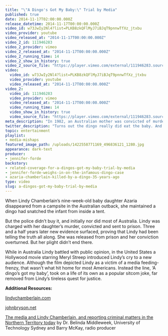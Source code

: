 ```yaml
---
title: "\"A Dingo's Got My Baby:\" Trial by Media"
published: true
date: 2014-11-17T02:00:00.000Z
release_datetime: 2014-11-17T00:00:00.000Z
video_id: w73JwIy2Nl4?list=PLKB8zkQFlMyJ7iBJqT9pnnwTfXz_jtxbu
video_provider: youtube
video_released_at: "2014-11-17T00:00:00.000Z"
video_2_id: 111946283
video_2_provider: vimeo
video_2_released_at: "2014-11-17T00:00:00.000Z"
video_2_running_time: 14
video_2_show_in_history: true
video_2_source_file: "https://player.vimeo.com/external/111946283.source.mov?s=ece09d8f79ef172b0b79f59a7aafe58f&profile_id=0&download=1"
video:
  video_id: w73JwIy2Nl4?list=PLKB8zkQFlMyJ7iBJqT9pnnwTfXz_jtxbu
  video_provider: youtube
  video_released_at: "2014-11-17T00:00:00.000Z"
video_2:
  video_id: 111946283
  video_provider: vimeo
  video_released_at: "2014-11-17T00:00:00.000Z"
  video_running_time: 14
  video_show_in_history: true
  video_source_file: "https://player.vimeo.com/external/111946283.source.mov?s=ece09d8f79ef172b0b79f59a7aafe58f&profile_id=0&download=1"
meta_description: "In 1982, an Australian mother was convicted of murdering her baby daughter. She was later exonerated, but soon fell victim to a joke that distracted the world from the real story. "
twitter_description: "Turns out the dingo really did eat the baby. And the true story behind the joke is a tragic one. "
topic: entertainment
playlist:
- media-mishaps
featured_image_path: /uploads/1422558771169_496836121_1280.jpg
appearance: dark-text
producer:
- jennifer-forde
backstory:
- related-coverage-for-a-dingos-got-my-baby-trial-by-media
- jennifer-forde-weighs-in-on-the-infamous-dingo-case
- azaria-chamberlain-killed-by-a-dingo-35-years-ago
type: video
slug: a-dingos-got-my-baby-trial-by-media
---
```


When Lindy Chamberlain’s nine-week-old baby daughter Azaria disappeared from a campsite in the Australian outback, she maintained a dingo had snatched the infant from inside a tent.

But the police didn’t buy it, and initially nor did most of Australia. Lindy was charged with her daughter’s murder, convicted and sent to prison. Three and a half years later new evidence surfaced, proving that Lindy had been telling the truth all along. She was released from prison and her conviction overturned. But her plight didn’t end there.

While in Australia Lindy battled with public opinion, in the United States a Hollywood movie starring Meryl Streep introduced Lindy’s cry to a new audience. Although the film depicted Lindy as a victim of a media feeding-frenzy, that wasn’t what hit home for most Americans. Instead the line, ‘A dingo’s got my baby’, took on a life of its own as a popular sitcom joke, far removed from Lindy’s tireless quest for justice.

**Additional Resources:**

[lindychamberlain.com](http://www.lindychamberlain.com)

[johnbryson.net](http://www.johnbryson.net)

[The media and Lindy Chamberlain, and reporting criminal matters in the Northern Territory today](http://www.abc.net.au/radionational/programs/mediareport/the-media-and-lindy-chamberlain2c-and-reporting-criminal-matte/4064942) by Dr. Belinda Middleweek, University of Technology Sydney and Barry McKay, radio producer

